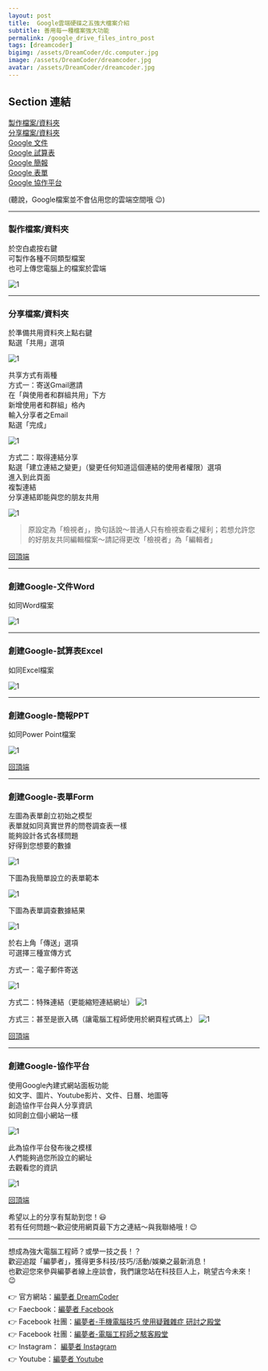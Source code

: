 ```yaml
---
layout: post
title:  Google雲端硬碟之五強大檔案介紹
subtitle: 善用每一種檔案強大功能
permalink: /google_drive_files_intro_post
tags: [dreamcoder]
bigimg: /assets/DreamCoder/dc.computer.jpg
image: /assets/DreamCoder/dreamcoder.jpg
avatar: /assets/DreamCoder/dreamcoder.jpg
---
```


## Section 連結
<a name="top"></a>

[製作檔案/資料夾](#making-files)  
[分享檔案/資料夾](#sharing-files)  
[Google 文件](#word)  
[Google 試算表](#excel)  
[Google 簡報](#ppt)  
[Google 表單](#form)  
[Google 協作平台](#platform)

(聽說，Google檔案並不會佔用您的雲端空間哦 :wink:)

---

<a name="making-files"></a>

### 製作檔案/資料夾

於空白處按右鍵  
可製作各種不同類型檔案  
也可上傳您電腦上的檔案於雲端

![1](/assets/computer-skills/google_drive_files_intro/unnamed.png)


---

<a name="sharing-files"></a>

### 分享檔案/資料夾

於準備共用資料夾上點右鍵  
點選「共用」選項

![1](/assets/computer-skills/google_drive_files_intro/unnamed-2.png)

共享方式有兩種  
方式一：寄送Gmail邀請  
在「與使用者和群組共用」下方  
新增使用者和群組」格內  
輸入分享者之Email  
點選「完成」

![1](/assets/computer-skills/google_drive_files_intro/unnamed-3.png)

方式二：取得連結分享  
點選「建立連結之變更」（變更任何知道這個連結的使用者權限）選項  
進入到此頁面  
複製連結  
分享連結即能與您的朋友共用  

![1](/assets/computer-skills/google_drive_files_intro/unnamed-4.png)

> 原設定為「檢視者」，換句話說～普通人只有檢視查看之權利；若想允許您的好朋友共同編輯檔案～請記得更改「檢視者」為「編輯者」

[回頂端](#top)  

---

<a name="word"></a>


### 創建Google-文件Word

如同Word檔案

![1](/assets/computer-skills/google_drive_files_intro/unnamed-5.png)

---

<a name="excel"></a>

### 創建Google-試算表Excel

如同Excel檔案

![1](/assets/computer-skills/google_drive_files_intro/unnamed-6.png)

---

<a name="ppt"></a>

### 創建Google-簡報PPT

如同Power Point檔案

![1](/assets/computer-skills/google_drive_files_intro/unnamed-7.png)

[回頂端](#top)

---

<a name="form"></a>

### 創建Google-表單Form

左圖為表單創立初始之模型  
表單就如同真實世界的問卷調查表一樣  
能夠設計各式各樣問題  
好得到您想要的數據

![1](/assets/computer-skills/google_drive_files_intro/unnamed-8.png)

下圖為我簡單設立的表單範本

![1](/assets/computer-skills/google_drive_files_intro/unnamed-9.png)

下圖為表單調查數據結果

![1](/assets/computer-skills/google_drive_files_intro/unnamed-10.png)

於右上角「傳送」選項  
可選擇三種宣傳方式

方式一：電子郵件寄送

![1](/assets/computer-skills/google_drive_files_intro/unnamed-11.png)

方式二：特殊連結（更能縮短連結網址）
![1](/assets/computer-skills/google_drive_files_intro/unnamed-12.png)

方式三：甚至是嵌入碼（讓電腦工程師使用於網頁程式碼上）
![1](/assets/computer-skills/google_drive_files_intro/unnamed-13.png)

[回頂端](#top)

---

<a name="platform"></a>

### 創建Google-協作平台

使用Google內建式網站面板功能  
如文字、圖片、Youtube影片、文件、日曆、地圖等  
創造協作平台與人分享資訊  
如同創立個小網站一樣

![1](/assets/computer-skills/google_drive_files_intro/unnamed-14.png)

此為協作平台發布後之模樣  
人們能夠過您所設立的網址  
去觀看您的資訊

![1](/assets/computer-skills/google_drive_files_intro/unnamed-15.png)

[回頂端](#top)

希望以上的分享有幫助到您！:smiley:  
若有任何問題～歡迎使用網頁最下方之連結～與我聯絡哦！:wink:

---

想成為強大電腦工程師？或學一技之長！？  
歡迎追蹤「編夢者」，獲得更多科技/技巧/活動/娛樂之最新消息！  
也歡迎您來參與編夢者線上座談會，我們讓您站在科技巨人上，眺望古今未來！:wink:

:point_right: 官方網站：[編夢者 DreamCoder]  
:point_right: Faecbook：[編夢者 Facebook]  
:point_right: Facebook 社團：[編夢者-手機電腦技巧 使用疑難雜症 研討之殿堂]  
:point_right: Facebook 社團：[編夢者-電腦工程師之駭客殿堂]  
:point_right: Instagram： [編夢者 Instagram]  
:point_right: Youtube：[編夢者 Youtube]


[編夢者 DreamCoder]: https://tomyhhc.com
[編夢者 Facebook]: https://www.facebook.com/dreamcoder.tw/
[編夢者 Instagram]: https://www.instagram.com/dreamcoder.tw/
[編夢者 Youtube]: https://www.youtube.com/channel/UCz_uOmu2iDuQt86ZfCrIRCQ
[編夢者-手機電腦技巧 使用疑難雜症 研討之殿堂]: https://www.facebook.com/groups/dc.computer.skills.community/ 
[編夢者-電腦工程師之駭客殿堂]: https://www.facebook.com/groups/dreamcoder.hackers
[申請預約]: https://forms.gle/FsdrCSUckApG15N19


